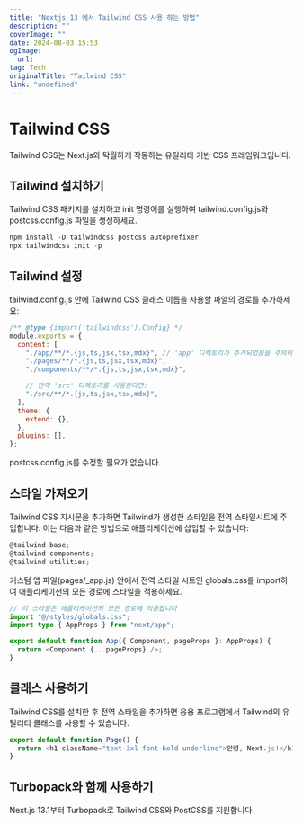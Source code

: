 ```yaml
---
title: "Nextjs 13 에서 Tailwind CSS 사용 하는 방법"
description: ""
coverImage: ""
date: 2024-08-03 15:53
ogImage: 
  url: 
tag: Tech
originalTitle: "Tailwind CSS"
link: "undefined"
---
```




# Tailwind CSS

Tailwind CSS는 Next.js와 탁월하게 작동하는 유틸리티 기반 CSS 프레임워크입니다.

## Tailwind 설치하기

Tailwind CSS 패키지를 설치하고 init 명령어를 실행하여 tailwind.config.js와 postcss.config.js 파일을 생성하세요.

<div class="content-ad"></div>

```js
npm install -D tailwindcss postcss autoprefixer
npx tailwindcss init -p
```

## Tailwind 설정

tailwind.config.js 안에 Tailwind CSS 클래스 이름을 사용할 파일의 경로를 추가하세요:

```js
/** @type {import('tailwindcss').Config} */
module.exports = {
  content: [
    "./app/**/*.{js,ts,jsx,tsx,mdx}", // 'app' 디렉토리가 추가되었음을 주의하세요.
    "./pages/**/*.{js,ts,jsx,tsx,mdx}",
    "./components/**/*.{js,ts,jsx,tsx,mdx}",

    // 만약 'src' 디렉토리를 사용한다면:
    "./src/**/*.{js,ts,jsx,tsx,mdx}",
  ],
  theme: {
    extend: {},
  },
  plugins: [],
};
```

<div class="content-ad"></div>

postcss.config.js를 수정할 필요가 없습니다.

## 스타일 가져오기

Tailwind CSS 지시문을 추가하면 Tailwind가 생성한 스타일을 전역 스타일시트에 주입합니다. 이는 다음과 같은 방법으로 애플리케이션에 삽입할 수 있습니다:

```js
@tailwind base;
@tailwind components;
@tailwind utilities;
```

<div class="content-ad"></div>

커스텀 앱 파일(pages/\_app.js) 안에서 전역 스타일 시트인 globals.css를 import하여 애플리케이션의 모든 경로에 스타일을 적용하세요.

```typescript
// 이 스타일은 애플리케이션의 모든 경로에 적용됩니다
import "@/styles/globals.css";
import type { AppProps } from "next/app";

export default function App({ Component, pageProps }: AppProps) {
  return <Component {...pageProps} />;
}
```

## 클래스 사용하기

Tailwind CSS를 설치한 후 전역 스타일을 추가하면 응용 프로그램에서 Tailwind의 유틸리티 클래스를 사용할 수 있습니다.

<div class="content-ad"></div>

```typescript
export default function Page() {
  return <h1 className="text-3xl font-bold underline">안녕, Next.js!</h1>;
}
```

## Turbopack와 함께 사용하기

Next.js 13.1부터 Turbopack로 Tailwind CSS와 PostCSS를 지원합니다.

<div class="content-ad"></div>
